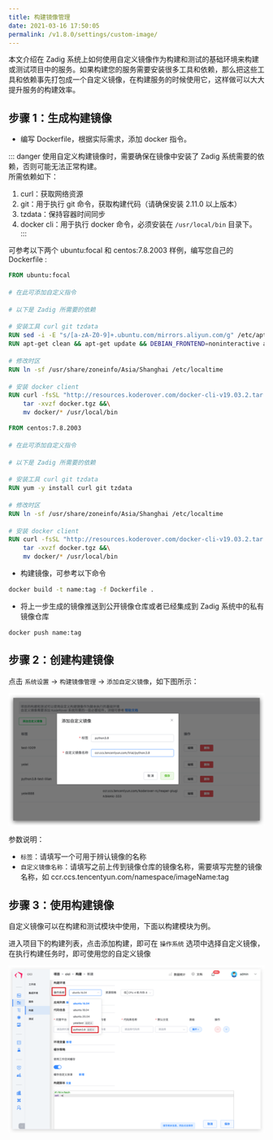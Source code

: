 ```yaml
---
title: 构建镜像管理
date: 2021-03-16 17:50:05
permalink: /v1.8.0/settings/custom-image/
---
```


本文介绍在 Zadig 系统上如何使用自定义镜像作为构建和测试的基础环境来构建或测试项目中的服务。如果构建您的服务需要安装很多工具和依赖，那么把这些工具和依赖事先打包成一个自定义镜像，在构建服务的时候使用它，这样做可以大大提升服务的构建效率。

## 步骤 1：生成构建镜像


- 编写 Dockerfile，根据实际需求，添加 docker 指令。

::: danger
使用自定义构建镜像时，需要确保在镜像中安装了 Zadig 系统需要的依赖，否则可能无法正常构建。<br>
所需依赖如下：
1. curl：获取网络资源
2. git：用于执行 git 命令，获取构建代码（请确保安装 2.11.0 以上版本）
3. tzdata：保持容器时间同步
4. docker cli：用于执行 docker 命令，必须安装在 `/usr/local/bin` 目录下。
:::

可参考以下两个 ubuntu:focal 和 centos:7.8.2003 样例，编写您自己的 Dockerfile :

```dockerfile
FROM ubuntu:focal

# 在此可添加自定义指令

# 以下是 Zadig 所需要的依赖

# 安装工具 curl git tzdata
RUN sed -i -E "s/[a-zA-Z0-9]+.ubuntu.com/mirrors.aliyun.com/g" /etc/apt/sources.list
RUN apt-get clean && apt-get update && DEBIAN_FRONTEND=noninteractive apt-get install -y curl git tzdata

# 修改时区
RUN ln -sf /usr/share/zoneinfo/Asia/Shanghai /etc/localtime

# 安装 docker client
RUN curl -fsSL "http://resources.koderover.com/docker-cli-v19.03.2.tar.gz" -o docker.tgz &&\
    tar -xvzf docker.tgz &&\
    mv docker/* /usr/local/bin
```

```dockerfile
FROM centos:7.8.2003

# 在此可添加自定义指令

# 以下是 Zadig 所需要的依赖

# 安装工具 curl git tzdata
RUN yum -y install curl git tzdata

# 修改时区
RUN ln -sf /usr/share/zoneinfo/Asia/Shanghai /etc/localtime

# 安装 docker client
RUN curl -fsSL "http://resources.koderover.com/docker-cli-v19.03.2.tar.gz" -o docker.tgz &&\
    tar -xvzf docker.tgz &&\
    mv docker/* /usr/local/bin
```

- 构建镜像，可参考以下命令

```bash
docker build -t name:tag -f Dockerfile .
```

- 将上一步生成的镜像推送到公开镜像仓库或者已经集成到 Zadig 系统中的私有镜像仓库

```bash
docker push name:tag
```

## 步骤 2：创建构建镜像

点击 `系统设置` -> `构建镜像管理` -> `添加自定义镜像`，如下图所示：

![创建构建镜像](./_images/image_create.png)

参数说明：
- `标签`：请填写一个可用于辨认镜像的名称
- `自定义镜像名称`：请填写之前上传到镜像仓库的镜像名称，需要填写完整的镜像名称，如 ccr.ccs.tencentyun.com/namespace/imageName:tag

## 步骤 3：使用构建镜像

自定义镜像可以在构建和测试模块中使用，下面以构建模块为例。

进入项目下的构建列表，点击添加构建，即可在 `操作系统` 选项中选择自定义镜像，在执行构建任务时，即可使用您的自定义镜像

![使用构建镜像](./_images/image_build.png)

